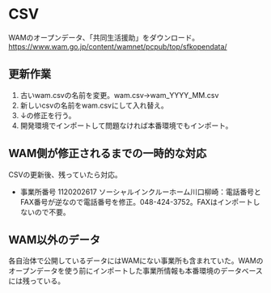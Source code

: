# CSV
WAMのオープンデータ、「共同生活援助」をダウンロード。  
https://www.wam.go.jp/content/wamnet/pcpub/top/sfkopendata/

## 更新作業
1. 古いwam.csvの名前を変更。wam.csv→wam_YYYY_MM.csv
2. 新しいcsvの名前をwam.csvにして入れ替え。
3. ↓の修正を行う。
4. 開発環境でインポートして問題なければ本番環境でもインポート。

## WAM側が修正されるまでの一時的な対応
CSVの更新後、残っていたら対応。

- 事業所番号 1120202617 ソーシャルインクルーホーム川口柳崎：電話番号とFAX番号が逆なので電話番号を修正。048-424-3752。FAXはインポートしないので不要。

## WAM以外のデータ
各自治体で公開しているデータにはWAMにない事業所も含まれていた。WAMのオープンデータを使う前にインポートした事業所情報も本番環境のデータベースには残っている。
